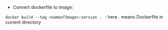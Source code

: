 + Convert dockerfile to image:

`docker build --tag <nameofImage>:version . ` : here . means Dockerfile in current directory


